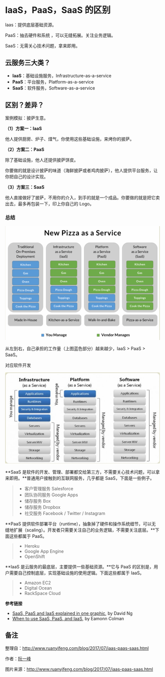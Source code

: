 # IaaS，PaaS，SaaS 的区别

Iaas：提供底层基础资源。

PaaS：抽去硬件和系统 ，可以无缝拓展。关注业务逻辑。

SaaS：无需关心技术问题，拿来即用。



## 云服务三大类？

-   **IaaS**：基础设施服务，Infrastructure-as-a-service
-   **PaaS**：平台服务，Platform-as-a-service
-   **SaaS**：软件服务，Software-as-a-service

## 区别？差异？

案例模拟：披萨生意。

**（1）方案一：IaaS**

他人提供厨房、炉子、煤气，你使用这些基础设施，来烤你的披萨。

**（2）方案二：PaaS**

除了基础设施，他人还提供披萨饼皮。

你要做的就是设计披萨的味道（海鲜披萨或者鸡肉披萨），他人提供平台服务，让你把自己的设计实现。

**（3）方案三：SaaS**

他人直接做好了披萨，不用你的介入，到手的就是一个成品。你要做的就是把它卖出去，最多再包装一下，印上你自己的 Logo。

### 总结

![1555555389971](pics\1555555389971.png)

从左到右，自己承担的工作量（上图蓝色部分）越来越少，IaaS > PaaS > SaaS。

对应软件开发

![1555555462593](pics\1555555462593.png)

**SaaS 是软件的开发、管理、部署都交给第三方，不需要关心技术问题，可以拿来即用。**普通用户接触到的互联网服务，几乎都是 SaaS，下面是一些例子。

>   -   客户管理服务 Salesforce
>   -   团队协同服务 Google Apps
>   -   储存服务 Box
>   -   储存服务 Dropbox
>   -   社交服务 Facebook / Twitter / Instagram

**PaaS 提供软件部署平台（runtime），抽象掉了硬件和操作系统细节，可以无缝地扩展（scaling）。开发者只需要关注自己的业务逻辑，不需要关注底层。**下面这些都属于 PaaS。

>   -   Heroku
>   -   Google App Engine
>   -   OpenShift

**IaaS 是云服务的最底层，主要提供一些基础资源。**它与 PaaS 的区别是，用户需要自己控制底层，实现基础设施的使用逻辑。下面这些都属于 IaaS。

>   -   Amazon EC2
>   -   Digital Ocean
>   -   RackSpace Cloud

**参考链接**

-   [SaaS, PaaS and IaaS explained in one graphic](https://m.oursky.com/saas-paas-and-iaas-explained-in-one-graphic-d56c3e6f4606), by David Ng
-   [When to use SaaS, PaaS, and IaaS](https://www.computenext.com/blog/when-to-use-saas-paas-and-iaas/), by Eamonn Colman



## 备注

整理自：http://www.ruanyifeng.com/blog/2017/07/iaas-paas-saas.html

作者：[阮一峰](http://www.ruanyifeng.com/)

图片来源：http://www.ruanyifeng.com/blog/2017/07/iaas-paas-saas.html